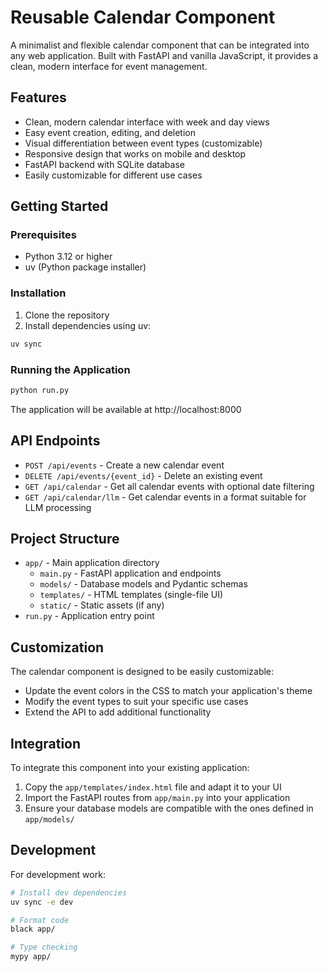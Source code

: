 # Reusable Calendar Component

A minimalist and flexible calendar component that can be integrated into any web application. Built with FastAPI and vanilla JavaScript, it provides a clean, modern interface for event management.

## Features

- Clean, modern calendar interface with week and day views
- Easy event creation, editing, and deletion
- Visual differentiation between event types (customizable)
- Responsive design that works on mobile and desktop
- FastAPI backend with SQLite database
- Easily customizable for different use cases

## Getting Started

### Prerequisites

- Python 3.12 or higher
- uv (Python package installer)

### Installation

1. Clone the repository
2. Install dependencies using uv:

```bash
uv sync
```

### Running the Application

```bash
python run.py
```

The application will be available at http://localhost:8000

## API Endpoints

- `POST /api/events` - Create a new calendar event
- `DELETE /api/events/{event_id}` - Delete an existing event
- `GET /api/calendar` - Get all calendar events with optional date filtering
- `GET /api/calendar/llm` - Get calendar events in a format suitable for LLM processing

## Project Structure

- `app/` - Main application directory
  - `main.py` - FastAPI application and endpoints
  - `models/` - Database models and Pydantic schemas
  - `templates/` - HTML templates (single-file UI)
  - `static/` - Static assets (if any)
- `run.py` - Application entry point

## Customization

The calendar component is designed to be easily customizable:

- Update the event colors in the CSS to match your application's theme
- Modify the event types to suit your specific use cases
- Extend the API to add additional functionality

## Integration

To integrate this component into your existing application:

1. Copy the `app/templates/index.html` file and adapt it to your UI
2. Import the FastAPI routes from `app/main.py` into your application
3. Ensure your database models are compatible with the ones defined in `app/models/`

## Development

For development work:

```bash
# Install dev dependencies
uv sync -e dev

# Format code
black app/

# Type checking
mypy app/
```